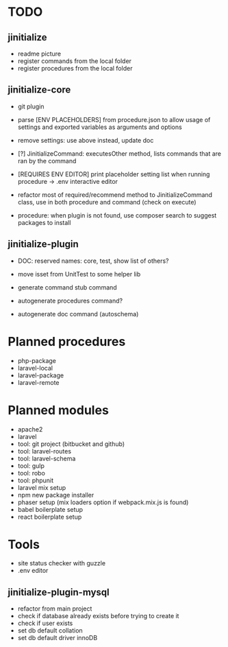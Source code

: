# TODO

## jinitialize

* readme picture
* register commands from the local folder
* register procedures from the local folder


## jinitialize-core

* git plugin

* parse [ENV PLACEHOLDERS] from procedure.json to allow usage of settings and exported variables as arguments and options

* remove settings: use above instead, update doc

* [?] JinitializeCommand: executesOther method, lists commands that are ran by the
  command

* [REQUIRES ENV EDITOR] print placeholder setting list when running procedure -> .env interactive editor

* refactor most of required/recommend method to JinitializeCommand class, use in both
  procedure and command (check on execute)

* procedure: when plugin is not found, use composer search to suggest packages to install


## jinitialize-plugin

* DOC: reserved names: core, test, show list of others?

* move isset from UnitTest to some helper lib
* generate command stub command
* autogenerate procedures command?
* autogenerate doc command (autoschema)


# Planned procedures

* php-package
* laravel-local
* laravel-package
* laravel-remote


# Planned modules

* apache2
* laravel
* tool: git project (bitbucket and github)
* tool: laravel-routes
* tool: laravel-schema
* tool: gulp
* tool: robo
* tool: phpunit
* laravel mix setup
* npm new package installer
* phaser setup (mix loaders option if webpack.mix.js is found)
* babel boilerplate setup
* react boilerplate setup


# Tools
* site status checker with guzzle
* .env editor


## jinitialize-plugin-mysql

* refactor from main project
* check if database already exists before trying to create it
* check if user exists
* set db default collation
* set db default driver innoDB
